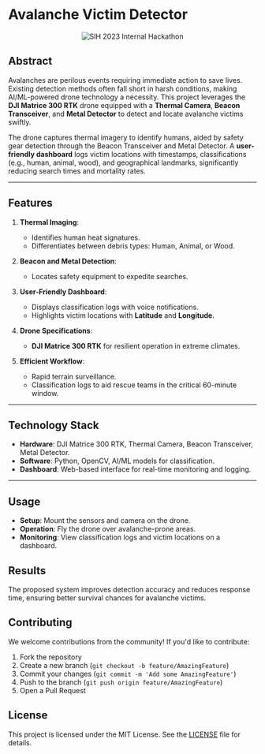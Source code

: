 # Avalanche Victim Detector

<div align="center">
  
![SIH 2023 Internal Hackathon](https://img.shields.io/badge/SIH%202023-Internal%20Hackathon-brightgreen)

</div>

## Abstract

Avalanches are perilous events requiring immediate action to save lives. Existing detection methods often fall short in harsh conditions, making AI/ML-powered drone technology a necessity. This project leverages the **DJI Matrice 300 RTK** drone equipped with a **Thermal Camera**, **Beacon Transceiver**, and **Metal Detector** to detect and locate avalanche victims swiftly.

The drone captures thermal imagery to identify humans, aided by safety gear detection through the Beacon Transceiver and Metal Detector. A **user-friendly dashboard** logs victim locations with timestamps, classifications (e.g., human, animal, wood), and geographical landmarks, significantly reducing search times and mortality rates.

---

## Features

1. **Thermal Imaging**:
   - Identifies human heat signatures.
   - Differentiates between debris types: Human, Animal, or Wood.

2. **Beacon and Metal Detection**:
   - Locates safety equipment to expedite searches.

3. **User-Friendly Dashboard**:
   - Displays classification logs with voice notifications.
   - Highlights victim locations with **Latitude** and **Longitude**.

4. **Drone Specifications**:
   - **DJI Matrice 300 RTK** for resilient operation in extreme climates.

5. **Efficient Workflow**:
   - Rapid terrain surveillance.
   - Classification logs to aid rescue teams in the critical 60-minute window.

---

## Technology Stack

- **Hardware**: DJI Matrice 300 RTK, Thermal Camera, Beacon Transceiver, Metal Detector.
- **Software**: Python, OpenCV, AI/ML models for classification.
- **Dashboard**: Web-based interface for real-time monitoring and logging.

---

## Usage

- **Setup**: Mount the sensors and camera on the drone.
- **Operation**: Fly the drone over avalanche-prone areas.
- **Monitoring**: View classification logs and victim locations on a dashboard.
  
## Results
The proposed system improves detection accuracy and reduces response time, ensuring better survival chances for avalanche victims.

## Contributing
We welcome contributions from the community! If you'd like to contribute:

1. Fork the repository
2. Create a new branch (`git checkout -b feature/AmazingFeature`)
3. Commit your changes (`git commit -m 'Add some AmazingFeature'`)
4. Push to the branch (`git push origin feature/AmazingFeature`)
5. Open a Pull Request

## License
This project is licensed under the MIT License. See the [LICENSE](LICENSE) file for details.
